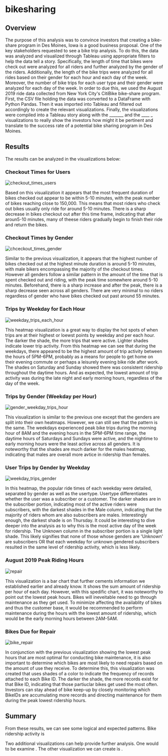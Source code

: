 # bikesharing

## Overview
The purpose of this analysis was to convince investors that creating a bike-share program in Des Moines, Iowa is a good business proposal. One of the key stakeholders requested to see a bike trip analysis. To do this, the data was analyzed and visualized through Tableau using appropriate filters to help the data tell a story. Specifically, the length of time that bikes were check out were analyzed for all riders and further analyzed by the gender of the riders. Additionally, the length of the bike trips were analyzed for all rides based on their gender for each hour and each day of the week. Moreover, the number of bike trips for each user type and their gender were analyzed for each day of the week. In order to due this, we used the August 2019 ride data collected from New York City's CitiBike bike-share program. First, the CSV file holding the data was converted to a DataFrame with Python Pandas. Then it was imported into Tableau and filtered out accordingly to create the relevant visualizations. Finally, the visualizations were compiled into a Tableau story along with the _______ and the ____ _ visualizations to really show the investors how might it be pertinent and translate to the success rate of a potential bike sharing program in Des Moines.

## Results
The results can be analyzed in the visualizations below:

### Checkout Times for Users
![checkout_times_users](Resources/checkout_times_users.png)

Based on this visualization it appears that the most frequent duration of bikes checked out appear to be within 5-10 minutes, with the peak number of bikes reaching close to 150,000. This means that most riders who check out bikes usually only ride for around 5-10 minutes. There is a sharp decrease in bikes checkout out after this time frame, indicating that after aroun5-10 minutes, many of theese riders gradually begin to finish their ride and return the bikes.

### Checkout Times by Gender
![chceckout_times_gender](Resources/checkout_times_gender.png)

Similar to the previous visualization, it appears that the highest number of bikes checked out at the highest minute duration is around 5-10 minutes, with male bikers encompassing the majority of the checkout times. However all genders follow a similar pattern in the amount of the time that is spent checked out and riding, with the peak time somewhere around 5-10 minutes. Beforehand, there is a sharp increase and after the peak, there is a sharp decrease seen across all genders. There are very minimal to no riders regardless of gender who have bikes checked out past around 55 minutes.

### Trips by Weekday for Each Hour
![weekday_trips_each_hour](Resources/weekday_trips_each_hour.png)

This heatmap visualization is a great way to display the hot spots of when trips are at their highest or loewst points by weekday and per each hour. The darker the shade, the more trips that were active. Lighter shades indicate lower trip activity. From this heatmap we can see that during the weekdays, there appeared to be the highest amount of trip activity between the hours of 5PM-6PM, probably as a means for people to get home on their evening commute or perhaps a leisurely evening bike ride after work. The shades on Saturday and Sunday showed there was consistent ridership throughout the daytime hours. And as expected, the lowest amount of trip activity was during the late night and early morning hours, regardless of the day of the week.  

### Trips by Gender (Weekday per Hour)
![gender_weekday_trips_hour](Resources/gender_weekday_trips_hour.png)

This visualization is similar to the previous one except that the genders are split into their own heatmaps. However, we can still see that the pattern is the same. The weekdays experienced peak bike trips during the morning hour of 8AM and the evening hours in the 5PM-6PM time range, the daytime hours of Saturdays and Sundays were active, and the nightime to early morning hours were the least active across all genders. It is noteworthy that the shades are much darker for the males heatmap, indicating that males are overall more avtice in ridership than females.

### User Trips by Gender by Weekday
![weekday_trips_gender](Resources/weekday_trips_gender.png)

In this heatmap, the popular ride times of each weekday were detailed, separated by gender as well as the usertype. Usertype differentiates whether the user was a subscriber or a customer. The darker shades are in the subscriber portion, indicating most of the active riders were subscribers, with the darkest shades in the Male column, indicating that the majority of riders whom are also subscribers are males. Interestingly enough, the darkest shade is on Thursday. It could be interesting to dive deeper into the analysis as to why this is the most active day of the week for ridership. The Unknown column in the subscriber portion is a single light shade. This likely signifies that none of those whose genders are 'Unknown' are subscribers OR that each weekday for unknown gendered subscribers resulted in the same level of ridership activity, which is less likely.

### August 2019 Peak Riding Hours
![repair](Resources/repair.png)

This visualization is a bar chart that further cements information we established earlier and already know. It shows the sum amount of ridership per hour of each day. However, with this spedific chart, it was noteworthy to point out the lowest peak hours. Bikes will ineveitable need to go through maintenance as they get used. To minimize affecting the availablity of bikes and thus the customer base, it would be recommended to perform maintenance during the hours with the lowest amount of ridership, which would be the early morning hours between 2AM-5AM.

### Bikes Due for Repair
![bike_repair](Resources/bike_repair.png)

In conjunction with the previous visualization showing the lowest peak hours that are most optimal for conducting bike maintenance, it is also important to determine which bikes are most likely to need repairs based on the amount of use they receive. To determine this, this visualization was created that uses shades of a color to indicate the frequency of records attached to each Bike ID. The darker the shade, the more records exist for that Bike ID, indicating that those partiuclar bikes get used the most often. Investors can stay ahead of bike keep-up by closely monitoring which BikeIDs are accumulating more records and directing maintenance for them during the peak lowest ridership hours. 

## Summary
From these results, we can see some logical and expected patterns. Bike ridership activity is

Two additional visualizations can help provide further analysis. One would to be examine . The other visualization we can create is .
